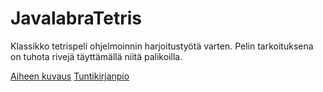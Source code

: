 # JavalabraTetris
Klassikko tetrispeli ohjelmoinnin harjoitustyötä varten. Pelin tarkoituksena on tuhota rivejä täyttämällä niitä palikoilla.

[Aiheen kuvaus](dokumentointi/aiheenKuvausJaRakenne.md)
[Tuntikirjanpio](dokumentointi/tuntikirjanpito.md)
